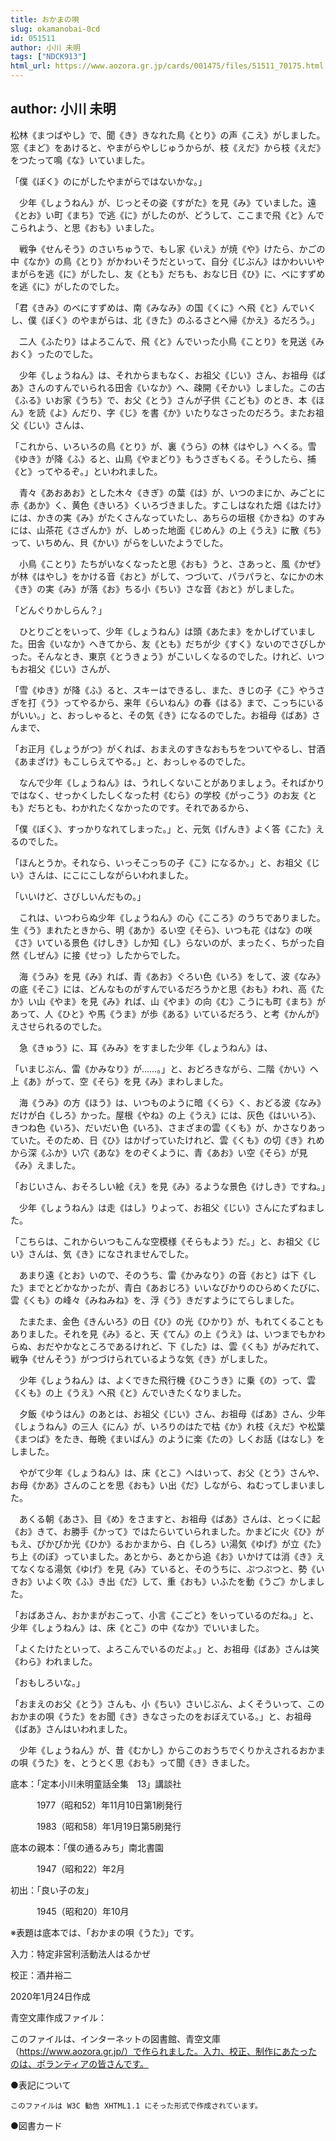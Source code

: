 ```yaml
---
title: おかまの唄
slug: okamanobai-0cd
id: 051511
author: 小川 未明
tags: ["NDCK913"]
html_url: https://www.aozora.gr.jp/cards/001475/files/51511_70175.html
---
```


## author: 小川 未明

松林《まつばやし》で、聞《き》きなれた鳥《とり》の声《こえ》がしました。窓《まど》をあけると、やまがらやしじゅうからが、枝《えだ》から枝《えだ》をつたって鳴《な》いていました。

「僕《ぼく》のにがしたやまがらではないかな。」

　少年《しょうねん》が、じっとその姿《すがた》を見《み》ていました。遠《とお》い町《まち》で逃《に》がしたのが、どうして、ここまで飛《と》んでこられよう、と思《おも》いました。

　戦争《せんそう》のさいちゅうで、もし家《いえ》が焼《や》けたら、かごの中《なか》の鳥《とり》がかわいそうだといって、自分《じぶん》はかわいいやまがらを逃《に》がしたし、友《とも》だちも、おなじ日《ひ》に、べにすずめを逃《に》がしたのでした。

「君《きみ》のべにすずめは、南《みなみ》の国《くに》へ飛《と》んでいくし、僕《ぼく》のやまがらは、北《きた》のふるさとへ帰《かえ》るだろう。」

　二人《ふたり》はよろこんで、飛《と》んでいった小鳥《ことり》を見送《みおく》ったのでした。

　少年《しょうねん》は、それからまもなく、お祖父《じい》さん、お祖母《ばあ》さんのすんでいられる田舎《いなか》へ、疎開《そかい》しました。この古《ふる》いお家《うち》で、お父《とう》さんが子供《こども》のとき、本《ほん》を読《よ》んだり、字《じ》を書《か》いたりなさったのだろう。またお祖父《じい》さんは、

「これから、いろいろの鳥《とり》が、裏《うら》の林《はやし》へくる。雪《ゆき》が降《ふ》ると、山鳥《やまどり》もうさぎもくる。そうしたら、捕《と》ってやるぞ。」といわれました。

　青々《あおあお》とした木々《きぎ》の葉《は》が、いつのまにか、みごとに赤《あか》く、黄色《きいろ》くいろづきました。すこしはなれた畑《はたけ》には、かきの実《み》がたくさんなっていたし、あちらの垣根《かきね》のすみには、山茶花《さざんか》が、しめった地面《じめん》の上《うえ》に散《ち》って、いちめん、貝《かい》がらをしいたようでした。

　小鳥《ことり》たちがいなくなったと思《おも》うと、さあっと、風《かぜ》が林《はやし》をかける音《おと》がして、つづいて、パラパラと、なにかの木《き》の実《み》が落《お》ちる小《ちい》さな音《おと》がしました。

「どんぐりかしらん？」

　ひとりごとをいって、少年《しょうねん》は頭《あたま》をかしげていました。田舎《いなか》へきてから、友《とも》だちが少《すく》ないのでさびしかった。そんなとき、東京《とうきょう》がこいしくなるのでした。けれど、いつもお祖父《じい》さんが、

「雪《ゆき》が降《ふ》ると、スキーはできるし、また、きじの子《こ》やうさぎを打《う》ってやるから、来年《らいねん》の春《はる》まで、こっちにいるがいい。」と、おっしゃると、その気《き》になるのでした。お祖母《ばあ》さんまで、

「お正月《しょうがつ》がくれば、おまえのすきなおもちをついてやるし、甘酒《あまざけ》もこしらえてやる。」と、おっしゃるのでした。

　なんで少年《しょうねん》は、うれしくないことがありましょう。そればかりではなく、せっかくしたしくなった村《むら》の学校《がっこう》のお友《とも》だちとも、わかれたくなかったのです。それであるから、

「僕《ぼく》、すっかりなれてしまった。」と、元気《げんき》よく答《こた》えるのでした。

「ほんとうか。それなら、いっそこっちの子《こ》になるか。」と、お祖父《じい》さんは、にこにこしながらいわれました。

「いいけど、さびしいんだもの。」

　これは、いつわらぬ少年《しょうねん》の心《こころ》のうちでありました。生《う》まれたときから、明《あか》るい空《そら》、いつも花《はな》の咲《さ》いている景色《けしき》しか知《し》らないのが、まったく、ちがった自然《しぜん》に接《せっ》したからでした。

　海《うみ》を見《み》れば、青《あお》ぐろい色《いろ》をして、波《なみ》の底《そこ》には、どんなものがすんでいるだろうかと思《おも》われ、高《たか》い山《やま》を見《み》れば、山《やま》の向《む》こうにも町《まち》があって、人《ひと》や馬《うま》が歩《ある》いているだろう、と考《かんが》えさせられるのでした。

　急《きゅう》に、耳《みみ》をすました少年《しょうねん》は、

「いまじぶん、雷《かみなり》が……。」と、おどろきながら、二階《かい》へ上《あ》がって、空《そら》を見《み》まわしました。

　海《うみ》の方《ほう》は、いつものように暗《くら》く、おどる波《なみ》だけが白《しろ》かった。屋根《やね》の上《うえ》には、灰色《はいいろ》、きつね色《いろ》、だいだい色《いろ》、さまざまの雲《くも》が、かさなりあっていた。そのため、日《ひ》はかげっていたけれど、雲《くも》の切《き》れめから深《ふか》い穴《あな》をのぞくように、青《あお》い空《そら》が見《み》えました。

「おじいさん、おそろしい絵《え》を見《み》るような景色《けしき》ですね。」

　少年《しょうねん》は走《はし》りよって、お祖父《じい》さんにたずねました。

「こちらは、これからいつもこんな空模様《そらもよう》だ。」と、お祖父《じい》さんは、気《き》になされませんでした。

　あまり遠《とお》いので、そのうち、雷《かみなり》の音《おと》は下《した》までとどかなかったが、青白《あおじろ》いいなびかりのひらめくたびに、雲《くも》の峰々《みねみね》を、浮《う》きだすようにてらしました。

　たまたま、金色《きんいろ》の日《ひ》の光《ひかり》が、もれてくることもありました。それを見《み》ると、天《てん》の上《うえ》は、いつまでもかわらぬ、おだやかなところであるけれど、下《した》は、雲《くも》がみだれて、戦争《せんそう》がつづけられているような気《き》がしました。

　少年《しょうねん》は、よくできた飛行機《ひこうき》に乗《の》って、雲《くも》の上《うえ》へ飛《と》んでいきたくなりました。

　夕飯《ゆうはん》のあとは、お祖父《じい》さん、お祖母《ばあ》さん、少年《しょうねん》の三人《にん》が、いろりのはたで枯《か》れ枝《えだ》や松葉《まつば》をたき、毎晩《まいばん》のように楽《たの》しくお話《はなし》をしました。

　やがて少年《しょうねん》は、床《とこ》へはいって、お父《とう》さんや、お母《かあ》さんのことを思《おも》い出《だ》しながら、ねむってしまいました。

　あくる朝《あさ》、目《め》をさますと、お祖母《ばあ》さんは、とっくに起《お》きて、お勝手《かって》ではたらいていられました。かまどに火《ひ》がもえ、ぴかぴか光《ひか》るおかまから、白《しろ》い湯気《ゆげ》が立《た》ち上《のぼ》っていました。あとから、あとから追《お》いかけては消《き》えてなくなる湯気《ゆげ》を見《み》ていると、そのうちに、ぷつぷつと、勢《いきお》いよく吹《ふ》き出《だ》して、重《おも》いふたを動《うご》かしました。

「おばあさん、おかまがおこって、小言《こごと》をいっているのだね。」と、少年《しょうねん》は、床《とこ》の中《なか》でいいました。

「よくたけたといって、よろこんでいるのだよ。」と、お祖母《ばあ》さんは笑《わら》われました。

「おもしろいな。」

「おまえのお父《とう》さんも、小《ちい》さいじぶん、よくそういって、このおかまの唄《うた》をお聞《き》きなさったのをおぼえている。」と、お祖母《ばあ》さんはいわれました。

　少年《しょうねん》が、昔《むかし》からこのおうちでくりかえされるおかまの唄《うた》を、とうとく思《おも》って聞《き》きました。













底本：「定本小川未明童話全集　13」講談社

　　　1977（昭和52）年11月10日第1刷発行

　　　1983（昭和58）年1月19日第5刷発行

底本の親本：「僕の通るみち」南北書園

　　　1947（昭和22）年2月

初出：「良い子の友」

　　　1945（昭和20）年10月

※表題は底本では、「おかまの唄《うた》」です。

入力：特定非営利活動法人はるかぜ

校正：酒井裕二

2020年1月24日作成

青空文庫作成ファイル：

このファイルは、インターネットの図書館、青空文庫（https://www.aozora.gr.jp/）で作られました。入力、校正、制作にあたったのは、ボランティアの皆さんです。











●表記について


	このファイルは W3C 勧告 XHTML1.1 にそった形式で作成されています。







●図書カード